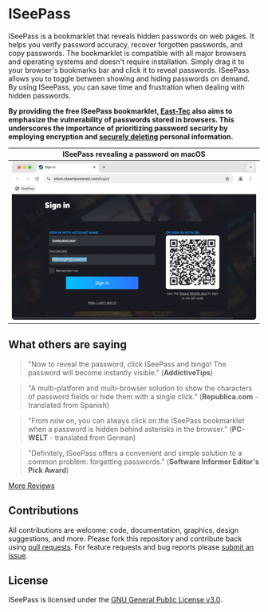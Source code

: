 # ISeePass

ISeePass is a bookmarklet that reveals hidden passwords on web pages. It helps you verify password accuracy, recover forgotten passwords, and copy passwords. The bookmarklet is compatible with all major browsers and operating systems and doesn't require installation. Simply drag it to your browser's bookmarks bar and click it to reveal passwords. ISeePass allows you to toggle between showing and hiding passwords on demand. By using ISeePass, you can save time and frustration when dealing with hidden passwords.

**By providing the free ISeePass bookmarklet, [East-Tec](https://www.east-tec.com/) also aims to emphasize the vulnerability of passwords stored in browsers. This underscores the importance of prioritizing password security by employing encryption and [securely deleting](https://www.east-tec.com/eraser/) personal information.**

| ISeePass revealing a password on macOS | 
| :---: |
| ![ISeePass in Chrome on macOS](repo/assets/iseepass-screenshot-macos-chrome.webp) |


## What others are saying

> "Now to reveal the password, click ISeePass and bingo! The password will become instantly visible." (**AddictiveTips**)

> "A multi-platform and multi-browser solution to show the characters of password fields or hide them with a single click." (**Republica.com** - translated from Spanish)

> "From now on, you can always click on the ISeePass bookmarklet when a password is hidden behind asterisks in the browser." (**PC-WELT** - translated from German)

> "Definitely, ISeePass offers a convenient and simple solution to a common problem: forgetting passwords." (**Software Informer Editor's Pick Award**)

[More Reviews](https://www.east-tec.com/iseepass/reviews/)

## Contributions

All contributions are welcome: code, documentation, graphics, design suggestions, and more. Please fork this repository and contribute back using [pull requests](https://github.com/East-Tec/ISeePass/pulls). For feature requests and bug reports please [submit an issue](https://github.com/East-Tec/ISeePass/issues).

## License

ISeePass is licensed under the [GNU General Public License v3.0](LICENSE).
